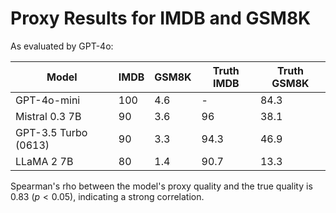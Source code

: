 # Proxy Results for IMDB and GSM8K

As evaluated by GPT-4o:

| Model       | IMDB | GSM8K | Truth IMDB | Truth GSM8K |
|-------------|------| ---- |-----------|-------------|
| GPT-4o-mini | 100  | 4.6  | -         | 84.3        |
| Mistral 0.3 7B | 90 | 3.6 | 96        | 38.1        |
| GPT-3.5 Turbo (0613) | 90 | 3.3 | 94.3      | 46.9        |
| LLaMA 2 7B | 80 | 1.4 | 90.7      | 13.3        |

Spearman's rho between the model's proxy quality and the true quality is 0.83 ($p < 0.05$), indicating a strong correlation.